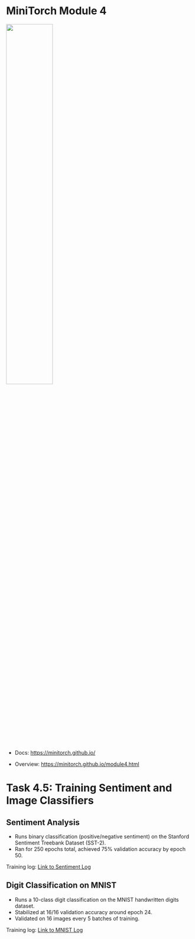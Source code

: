 # MiniTorch Module 4

<img src="https://minitorch.github.io/minitorch.svg" width="50%">

* Docs: https://minitorch.github.io/

* Overview: https://minitorch.github.io/module4.html

# Task 4.5: Training Sentiment and Image Classifiers

## Sentiment Analysis

- Runs binary classification (positive/negative sentiment) on the Stanford Sentiment Treebank Dataset (SST-2).
- Ran for 250 epochs total, achieved 75% validation accuracy by epoch 50.

Training log: [Link to Sentiment Log](sentiment.txt)

## Digit Classification on MNIST

- Runs a 10-class digit classification on the MNIST handwritten digits dataset.
- Stabilized at 16/16 validation accuracy around epoch 24.
- Validated on 16 images every 5 batches of training.

Training log: [Link to MNIST Log](mnist.txt)
